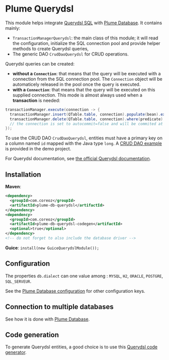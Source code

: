 Plume Querydsl
==============

This module helps integrate [Querydsl SQL](https://github.com/querydsl/querydsl/tree/master/querydsl-sql)
with [Plume Database](https://github.com/Coreoz/Plume/tree/master/plume-db).
It contains mainly:
- `TransactionManagerQuerydsl`: the main class of this module; it will
read the configuration, initialize the SQL connection pool
and provide helper methods to create Querydsl queries,
- The generic DAO `CrudDaoQuerydsl` for CRUD operations.

Querydsl queries can be created:
- **without a `Connection`**: that means that the query will be executed with a connection
from the SQL connection pool. The `Connection` object will be automaticely released in the pool
once the query is executed.
- **with a `Connection`**: that means that the query will be executed on this supplied connection.
This mode is almost always used when a **transaction** is needed:
```java
transactionManager.execute(connection -> {
  transactionManager.insert(QTable.table, connection).populate(bean).execute();
  transactionManager.delete(QTable.table, connection).where(predicate).execute();
  // the connection is set to autocommit=false and will be commited at the end of the lambda
});
```

To use the CRUD DAO `CrudDaoQuerydsl`, entities must have a primary key on a column named `id`
mapped with the Java type `long`.
A [CRUD DAO example](https://github.com/Coreoz/Plume-demo/blob/master/plume-demo-full-guice-jersey/src/main/java/com/coreoz/demo/db/dao/CityDao.java)
is provided in the demo project.

For Querydsl documentation, see [the official Querydsl documentation](https://github.com/querydsl/querydsl/tree/master/querydsl-sql).

Installation
------------
**Maven**:
```xml
<dependency>
  <groupId>com.coreoz</groupId>
  <artifactId>plume-db-querydsl</artifactId>
</dependency>
<dependency>
  <groupId>com.coreoz</groupId>
  <artifactId>plume-db-querydsl-codegen</artifactId>
  <optional>true</optional>
</dependency>
<!-- do not forget to also include the database driver -->
```

**Guice**: `install(new GuiceQuerydslModule());`

Configuration
-------------
The properties `db.dialect` can one value among : `MYSQL`, `H2`, `ORACLE`, `POSTGRE`, `SQL_SERVEUR`.

See the [Plume Database configuration](https://github.com/Coreoz/Plume/tree/master/plume-db#configuration)
for other configuration keys.

Connection to multiple databases
--------------------------------
See how it is done with [Plume Database](https://github.com/Coreoz/Plume/tree/master/plume-db#multiple-databases).

Code generation
---------------
To generate Querydsl entities, a good choice is to use this
[Querydsl code generator](https://github.com/Coreoz/Plume/tree/master/plume-db-querydsl-codegen).

